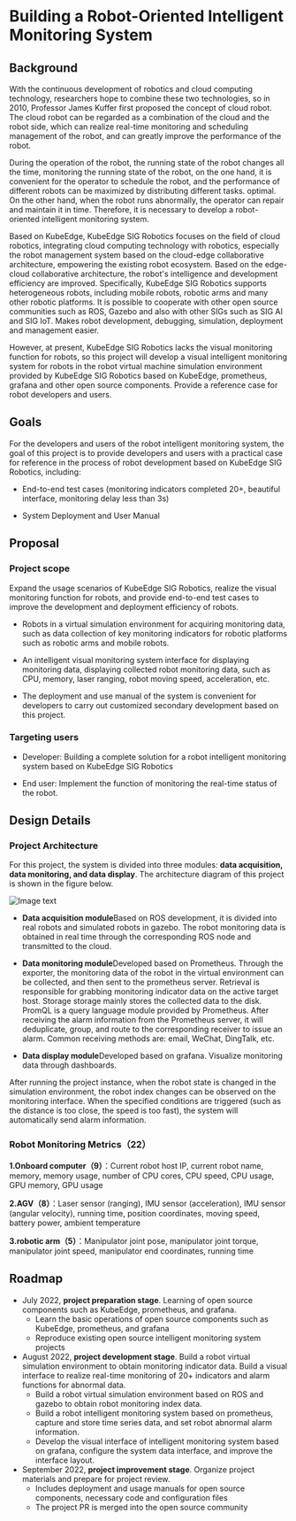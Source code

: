 # Building a Robot-Oriented Intelligent Monitoring System

## Background

With the continuous development of robotics and cloud computing technology, researchers hope to combine these two technologies, so in 2010, Professor James Kuffer first proposed the concept of cloud robot. The cloud robot can be regarded as a combination of the cloud and the robot side, which can realize real-time monitoring and scheduling management of the robot, and can greatly improve the performance of the robot.

During the operation of the robot, the running state of the robot changes all the time, monitoring the running state of the robot, on the one hand, it is convenient for the operator to schedule the robot, and the performance of different robots can be maximized by distributing different tasks. optimal. On the other hand, when the robot runs abnormally, the operator can repair and maintain it in time. Therefore, it is necessary to develop a robot-oriented intelligent monitoring system.

Based on KubeEdge, KubeEdge SIG Robotics focuses on the field of cloud robotics, integrating cloud computing technology with robotics, especially the robot management system based on the cloud-edge collaborative architecture, empowering the existing robot ecosystem. Based on the edge-cloud collaborative architecture, the robot's intelligence and development efficiency are improved. Specifically, KubeEdge SIG Robotics supports heterogeneous robots, including mobile robots, robotic arms and many other robotic platforms. It is possible to cooperate with other open source communities such as ROS, Gazebo and also with other SIGs such as SIG AI and SIG IoT. Makes robot development, debugging, simulation, deployment and management easier.

However, at present, KubeEdge SIG Robotics lacks the visual monitoring function for robots, so this project will develop a visual intelligent monitoring system for robots in the robot virtual machine simulation environment provided by KubeEdge SIG Robotics based on KubeEdge, prometheus, grafana and other open source components. Provide a reference case for robot developers and users.

## Goals

For the developers and users of the robot intelligent monitoring system, the goal of this project is to provide developers and users with a practical case for reference in the process of robot development based on KubeEdge SIG Robotics, including:

- End-to-end test cases (monitoring indicators completed 20+, beautiful interface, monitoring delay less than 3s)
 
- System Deployment and User Manual

## Proposal

### Project scope

Expand the usage scenarios of KubeEdge SIG Robotics, realize the visual monitoring function for robots, and provide end-to-end test cases to improve the development and deployment efficiency of robots.

- Robots in a virtual simulation environment for acquiring monitoring data, such as data collection of key monitoring indicators for robotic platforms such as robotic arms and mobile robots.

- An intelligent visual monitoring system interface for displaying monitoring data, displaying collected robot monitoring data, such as CPU, memory, laser ranging, robot moving speed, acceleration, etc.

- The deployment and use manual of the system is convenient for developers to carry out customized secondary development based on this project.

### Targeting users

- Developer: Building a complete solution for a robot intelligent monitoring system based on KubeEdge SIG Robotics

- End user: Implement the function of monitoring the real-time status of the robot.

## Design Details

### Project Architecture

For this project, the system is divided into three modules: **data acquisition, data monitoring, and data display**. The architecture diagram of this project is shown in the figure below.

![Image text](https://github.com/ycr-sjtu/community/blob/master/sig-robotics/propoasal/Building%20a%20Robot%20Oriented%20Intelligent%20Monitoring%20System/images/System%20Architecture.png)

- **Data acquisition module**Based on ROS development, it is divided into real robots and simulated robots in gazebo. The robot monitoring data is obtained in real time through the corresponding ROS node and transmitted to the cloud.

- **Data monitoring module**Developed based on Prometheus. Through the exporter, the monitoring data of the robot in the virtual environment can be collected, and then sent to the prometheus server. Retrieval is responsible for grabbing monitoring indicator data on the active target host. Storage storage mainly stores the collected data to the disk. PromQL is a query language module provided by Prometheus. After receiving the alarm information from the Prometheus server, it will deduplicate, group, and route to the corresponding receiver to issue an alarm. Common receiving methods are: email, WeChat, DingTalk, etc.

- **Data display module**Developed based on grafana. Visualize monitoring data through dashboards.

After running the project instance, when the robot state is changed in the simulation environment, the robot index changes can be observed on the monitoring interface. When the specified conditions are triggered (such as the distance is too close, the speed is too fast), the system will automatically send alarm information.

### Robot Monitoring Metrics（22）


**1.Onboard computer（9）**：Current robot host IP, current robot name, memory, memory usage, number of CPU cores, CPU speed, CPU usage, GPU memory, GPU usage

**2.AGV（8）**：Laser sensor (ranging), IMU sensor (acceleration), IMU sensor (angular velocity), running time, position coordinates, moving speed, battery power, ambient temperature

**3.robotic arm（5）**：Manipulator joint pose, manipulator joint torque, manipulator joint speed, manipulator end coordinates, running time

## Roadmap

- July 2022, **project preparation stage**. Learning of open source components such as KubeEdge, prometheus, and grafana.
  - Learn the basic operations of open source components such as KubeEdge, prometheus, and grafana
  - Reproduce existing open source intelligent monitoring system projects
- August 2022, **project development stage**. Build a robot virtual simulation environment to obtain monitoring indicator data. Build a visual interface to realize real-time monitoring of 20+ indicators and alarm functions for abnormal data.
  - Build a robot virtual simulation environment based on ROS and gazebo to obtain robot monitoring index data.
  - Build a robot intelligent monitoring system based on prometheus, capture and store time series data, and set robot abnormal alarm information.
  - Develop the visual interface of intelligent monitoring system based on grafana, configure the system data interface, and improve the interface layout.
- September 2022, **project improvement stage**. Organize project materials and prepare for project review.
  - Includes deployment and usage manuals for open source components, necessary code and configuration files
  - The project PR is merged into the open source community

